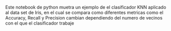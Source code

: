 Este notebook de python muetra un ejemplo de el clasificador KNN aplicado al data set de Iris, en el cual se compara como diferentes metricas como el Accuracy, Recall y Precision cambian dependiendo del numero de vecinos con el que el clasificador trabaje 
